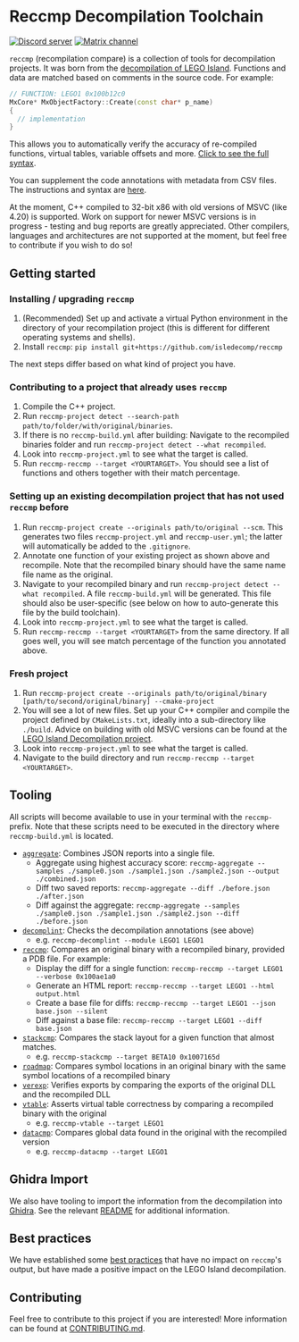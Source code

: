 # Reccmp Decompilation Toolchain

[![Discord server](https://badgen.net/badge/icon/discord?icon=discord&label)](https://discord.gg/25bNWfZB)
[![Matrix channel](https://badgen.net/badge/icon/matrix?icon=matrix&label)](https://matrix.to/#/#isledecomp:matrix.org)

`reccmp` (recompilation compare) is a collection of tools for decompilation projects. It was born from the [decompilation of LEGO Island](https://github.com/isledecomp/isle). Functions and data are matched based on comments in the source code. For example:

```cpp
// FUNCTION: LEGO1 0x100b12c0
MxCore* MxObjectFactory::Create(const char* p_name)
{
  // implementation
}
```

This allows you to automatically verify the accuracy of re-compiled functions, virtual tables, variable offsets and more. [Click to see the full syntax](docs/annotations.md).

You can supplement the code annotations with metadata from CSV files. The instructions and syntax are [here](docs/csv.md).

At the moment, C++ compiled to 32-bit x86 with old versions of MSVC (like 4.20) is supported. Work on support for newer MSVC versions is in progress - testing and bug reports are greatly appreciated. Other compilers, languages and architectures are not supported at the moment, but feel free to contribute if you wish to do so!

## Getting started

### Installing / upgrading `reccmp`

1. (Recommended) Set up and activate a virtual Python environment in the directory of your recompilation project (this is different for different operating systems and shells).
2. Install `reccmp`: `pip install git+https://github.com/isledecomp/reccmp`

The next steps differ based on what kind of project you have.

### Contributing to a project that already uses `reccmp`

1. Compile the C++ project.
2. Run `reccmp-project detect --search-path path/to/folder/with/original/binaries`.
3. If there is no `reccmp-build.yml` after building: Navigate to the recompiled binaries folder and run `reccmp-project detect --what recompiled`.
4. Look into `reccmp-project.yml` to see what the target is called.
5. Run `reccmp-reccmp --target <YOURTARGET>`. You should see a list of functions and others together with their match percentage.

### Setting up an existing decompilation project that has not used `reccmp` before

1. Run `reccmp-project create --originals path/to/original --scm`. This generates two files `reccmp-project.yml` and `reccmp-user.yml`; the latter will automatically be added to the `.gitignore`.
2. Annotate one function of your existing project as shown above and recompile. Note that the recompiled binary should have the same name file name as the original.
3. Navigate to your recompiled binary and run `reccmp-project detect --what recompiled`. A file `reccmp-build.yml` will be generated. This file should also be user-specific (see below on how to auto-generate this file by the build toolchain).
4. Look into `reccmp-project.yml` to see what the target is called.
5. Run `reccmp-reccmp --target <YOURTARGET>` from the same directory. If all goes well, you will see match percentage of the function you annotated above.

### Fresh project

1. Run `reccmp-project create --originals path/to/original/binary [path/to/second/original/binary] --cmake-project`
2. You will see a lot of new files. Set up your C++ compiler and compile the project defined by `CMakeLists.txt`, ideally into a sub-directory like `./build`. Advice on building with old MSVC versions can be found at the [LEGO Island Decompilation project](https://github.com/isledecomp/isle).
3. Look into `reccmp-project.yml` to see what the target is called.
4. Navigate to the build directory and run `reccmp-reccmp --target <YOURTARGET>`.

## Tooling

All scripts will become available to use in your terminal with the `reccmp-` prefix. Note that these scripts need to be executed in the directory where `reccmp-build.yml` is located.

* [`aggregate`](/reccmp/tools/aggregate.py): Combines JSON reports into a single file.
  * Aggregate using highest accuracy score: `reccmp-aggregate --samples ./sample0.json ./sample1.json ./sample2.json --output ./combined.json`
  * Diff two saved reports: `reccmp-aggregate --diff ./before.json ./after.json`
  * Diff against the aggregate: `reccmp-aggregate --samples ./sample0.json ./sample1.json ./sample2.json --diff ./before.json`
* [`decomplint`](/reccmp/tools/decomplint.py): Checks the decompilation annotations (see above)
  * e.g. `reccmp-decomplint --module LEGO1 LEGO1`
* [`reccmp`](/reccmp/tools/asmcmp.py): Compares an original binary with a recompiled binary, provided a PDB file. For example:
  * Display the diff for a single function: `reccmp-reccmp --target LEGO1 --verbose 0x100ae1a0`
  * Generate an HTML report: `reccmp-reccmp --target LEGO1 --html output.html`
  * Create a base file for diffs: `reccmp-reccmp --target LEGO1 --json base.json --silent`
  * Diff against a base file: `reccmp-reccmp --target LEGO1 --diff base.json`
* [`stackcmp`](/reccmp/tools/stackcmp.py): Compares the stack layout for a given function that almost matches.
  * e.g. `reccmp-stackcmp --target BETA10 0x1007165d`
* [`roadmap`](/reccmp/tools/roadmap.py): Compares symbol locations in an original binary with the same symbol locations of a recompiled binary
* [`verexp`](/reccmp/tools/verexp.py): Verifies exports by comparing the exports of the original DLL and the recompiled DLL
* [`vtable`](/reccmp/tools/vtable.py): Asserts virtual table correctness by comparing a recompiled binary with the original
  * e.g. `reccmp-vtable --target LEGO1`
* [`datacmp`](/reccmp/tools/datacmp.py): Compares global data found in the original with the recompiled version
  * e.g. `reccmp-datacmp --target LEGO1`

## Ghidra Import

We also have tooling to import the information from the decompilation into [Ghidra](https://github.com/NationalSecurityAgency/ghidra). See the relevant [README](reccmp/ghidra/README.md) for additional information.

## Best practices

We have established some [best practices](docs/recommendations.md) that have no impact on `reccmp`'s output, but have made a positive impact on the LEGO Island decompilation.

## Contributing

Feel free to contribute to this project if you are interested! More information can be found at [CONTRIBUTING.md](./CONTRIBUTING.md).
